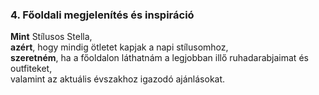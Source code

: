 ### 4. Főoldali megjelenítés és inspiráció
**Mint** Stílusos Stella,  
**azért**, hogy mindig ötletet kapjak a napi stílusomhoz,  
**szeretném**, ha a főoldalon láthatnám a legjobban illő ruhadarabjaimat és outfiteket,  
valamint az aktuális évszakhoz igazodó ajánlásokat.